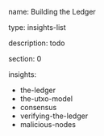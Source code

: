 name: Building the Ledger

type: insights-list

description: todo

section: 0

insights:
 - the-ledger
 - the-utxo-model
 - consensus
 - verifying-the-ledger
 - malicious-nodes
